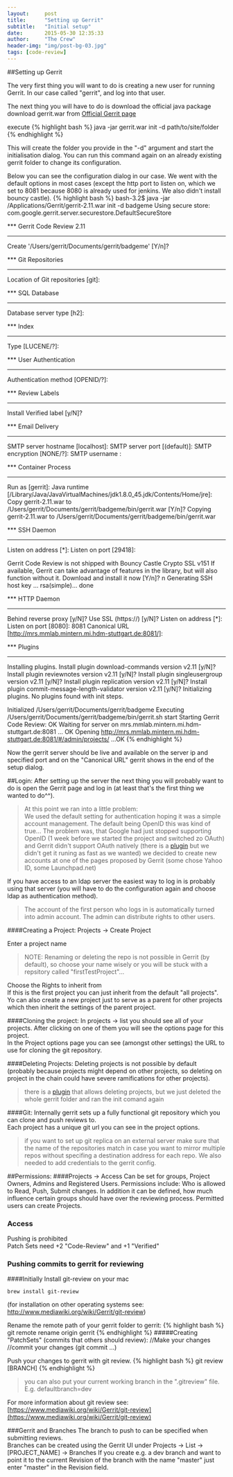 ```yaml
---
layout:     post
title:      "Setting up Gerrit"
subtitle:   "Initial setup"
date:       2015-05-30 12:35:33
author:     "The Crew"
header-img: "img/post-bg-03.jpg"
tags: [code-review]
---
```


##Setting up Gerrit

The very first thing you will want to do is creating a new user for running Gerrit. In our case called "gerrit", and log into that user. 

The next thing you will have to do is download the official java package<br>
download gerrit.war from [Official Gerrit page](https://code.google.com/p/gerrit)

execute 
{% highlight bash %}
java -jar gerrit.war init -d path/to/site/folder
{% endhighlight %}

This will create the folder you provide in the "-d" argument and start the initialisation dialog. You can run this command again on an already existing gerrit folder to change its configuration.

Below you can see the configuration dialog in our case. We went with the default options in most cases (except the http port to listen on, which we set to 8081 because 8080 is already used for jenkins. We also didn't install bouncy castle).
{% highlight bash %}
bash-3.2$ java -jar /Applications/Gerrit/gerrit-2.11.war init -d badgeme
Using secure store: com.google.gerrit.server.securestore.DefaultSecureStore

*** Gerrit Code Review 2.11
*** 

Create '/Users/gerrit/Documents/gerrit/badgeme' [Y/n]? 

*** Git Repositories
*** 

Location of Git repositories   [git]: 

*** SQL Database
*** 

Database server type           [h2]: 

*** Index
*** 

Type                           [LUCENE/?]: 

*** User Authentication
*** 

Authentication method          [OPENID/?]: 

*** Review Labels
*** 

Install Verified label         [y/N]? 

*** Email Delivery
*** 

SMTP server hostname           [localhost]: 
SMTP server port               [(default)]: 
SMTP encryption                [NONE/?]: 
SMTP username                  : 

*** Container Process
*** 

Run as                         [gerrit]: 
Java runtime                   [/Library/Java/JavaVirtualMachines/jdk1.8.0_45.jdk/Contents/Home/jre]: 
Copy gerrit-2.11.war to /Users/gerrit/Documents/gerrit/badgeme/bin/gerrit.war [Y/n]? 
Copying gerrit-2.11.war to /Users/gerrit/Documents/gerrit/badgeme/bin/gerrit.war

*** SSH Daemon
*** 

Listen on address              [*]: 
Listen on port                 [29418]: 

Gerrit Code Review is not shipped with Bouncy Castle Crypto SSL v151
  If available, Gerrit can take advantage of features
  in the library, but will also function without it.
Download and install it now [Y/n]? n
Generating SSH host key ... rsa(simple)... done

*** HTTP Daemon
*** 

Behind reverse proxy           [y/N]? 
Use SSL (https://)             [y/N]? 
Listen on address              [*]: 
Listen on port                 [8080]: 8081
Canonical URL                  [http://mrs.mmlab.mintern.mi.hdm-stuttgart.de:8081/]: 

*** Plugins
*** 

Installing plugins.
Install plugin download-commands version v2.11 [y/N]? 
Install plugin reviewnotes version v2.11 [y/N]? 
Install plugin singleusergroup version v2.11 [y/N]? 
Install plugin replication version v2.11 [y/N]? 
Install plugin commit-message-length-validator version v2.11 [y/N]? 
Initializing plugins.
No plugins found with init steps.

Initialized /Users/gerrit/Documents/gerrit/badgeme
Executing /Users/gerrit/Documents/gerrit/badgeme/bin/gerrit.sh start
Starting Gerrit Code Review: OK
Waiting for server on mrs.mmlab.mintern.mi.hdm-stuttgart.de:8081 ... OK
Opening http://mrs.mmlab.mintern.mi.hdm-stuttgart.de:8081/#/admin/projects/ ...OK
{% endhighlight %}

Now the gerrit server should be live and available on the server ip and specified port and on the "Canonical URL" gerrit shows in the end of the setup dialog.

##Login:
After setting up the server the next thing you will probably want to do is open the Gerrit page and log in (at least that's the first thing we wanted to do^^).

>At this point we ran into a little problem:<br>
>We used the default setting for authentication hoping it was a simple account management. The default being OpenID this was kind of true... The problem was, that Google had just stopped supporting OpenID (1 week before we started the project and switched zo OAuth) and Gerrit didn't support OAuth natively (there is a [plugin](https://github.com/davido/gerrit-oauth-provider "plugin") but we didn't get it runing as fast as we wanted) we decided to create new accounts at one of the pages proposed by Gerrit (some chose Yahoo ID, some Launchpad.net)

If you have access to an ldap server the easiest way to log in is probably using that server (you will have to do the configuration again and choose ldap as authentication method).

> The account of the first person who logs in is automatically turned into admin account.
> The admin can distribute rights to other users.


####Creating a Project:
Projects -> Create Project

Enter a project name
>NOTE: Renaming or deleting the repo is not possible in Gerrit (by default), so choose your name wisely or you will be stuck with a repsitory called "firstTestProject"...

Choose the Rights to inherit from<br>
If this is the first project you can just inherit from the default "all projects". Yo can also create a new project just to serve as a parent for other projects which then inherit the settings of the parent project.

####Cloning the project:
In projects -> list you should see all of your projects. After clicking on one of them you will see the options page for this project.<br>
In the Project options page you can see (amongst other settings) the URL to use for cloning the git repository.


####Deleting Projects:
Deleting projects is not possible by default (probably because projects might depend on other projects, so deleting on project in the chain could have severe ramifications for other projects).<br>
>there is a [plugin](https://gerrit-review.googlesource.com/#/admin/projects/plugins/delete-project) that allows deleting projects, but we just deleted the whole gerrit folder and ran the init comand again 

####Git:
Internally gerrit sets up a fully functional git repository which you can clone and push reviews to.<br>
Each project has a unique git url you can see in the project options.
>if you want to set up git replica on an external server make sure that the name of the repositories match in case you want to mirror multiple repos without specifing a destination address for each repo. We also needed to add credentials to the gerrit config. 

##Permissions:
####Projects -> Access
Can be set for groups, Project Owners, Admins and Registered Users.
Permissions include: Who is allowed to Read, Push, Submit changes. 
In addition it can be defined, how much influence certain groups should have over the reviewing process.
Permitted users can create Projects.


### Access
Pushing is prohibited<br>
Patch Sets need +2 "Code-Review" and +1 "Verified"

### Pushing commits to gerrit for reviewing
####Initially
Install git-review on your mac 

	brew install git-review
(for installation on other operating systems see: http://www.mediawiki.org/wiki/Gerrit/git-review)

Rename the remote path of your gerrit folder to gerrit:
{% highlight bash %}
git remote rename origin gerrit
{% endhighlight %}
#####Creating "PatchSets" (commits that others should review):
//Make your changes<br/>
//commit your changes (git commit ...) <br/>

Push your changes to gerrit with git review. 
{% highlight bash %}
git review [BRANCH]
{% endhighlight %}
>you can also put your current working branch in the ".gitreview" file. E.g. defaultbranch=dev

For more information about git review see:<br>
[https://www.mediawiki.org/wiki/Gerrit/git-review](https://www.mediawiki.org/wiki/Gerrit/git-review)

###Gerrit and Branches
The branch to push to can be specified when submitting reviews.<br/>
Branches can be created using the Gerrit UI under Projects -> List -> [PROJECT_NAME] -> Branches
If you create e.g. a dev branch and want to point it to the current Revision of the branch with the name "master" just enter "master" in the Revision field.
